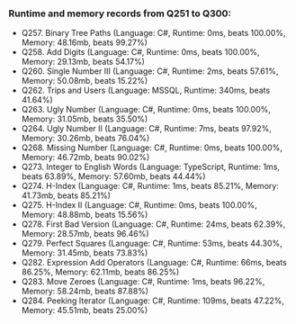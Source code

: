 ### Runtime and memory records from Q251 to Q300:
- Q257. Binary Tree Paths (Language: C#, Runtime: 0ms, beats 100.00%, Memory: 48.16mb, beats 99.27%)
- Q258. Add Digits (Language: C#, Runtime: 0ms, beats 100.00%, Memory: 29.13mb, beats 54.17%)
- Q260. Single Number III (Language: C#, Runtime: 2ms, beats 57.61%, Memory: 50.08mb, beats 15.22%)
- Q262. Trips and Users (Language: MSSQL, Runtime: 340ms, beats 41.64%)
- Q263. Ugly Number (Language: C#, Runtime: 0ms, beats 100.00%, Memory: 31.05mb, beats 35.50%)
- Q264. Ugly Number II (Language: C#, Runtime: 7ms, beats 97.92%, Memory: 30.26mb, beats 76.04%)
- Q268. Missing Number (Language: C#, Runtime: 0ms, beats 100.00%, Memory: 46.72mb, beats 90.02%)
- Q273. Integer to English Words (Language: TypeScript, Runtime: 1ms, beats 63.89%, Memory: 57.60mb, beats 44.44%)
- Q274. H-Index (Language: C#, Runtime: 1ms, beats 85.21%, Memory: 41.73mb, beats 85.21%)
- Q275. H-Index II (Language: C#, Runtime: 0ms, beats 100.00%, Memory: 48.88mb, beats 15.56%)
- Q278. First Bad Version (Language: C#, Runtime: 24ms, beats 62.39%, Memory: 28.57mb, beats 96.46%)
- Q279. Perfect Squares (Language: C#, Runtime: 53ms, beats 44.30%, Memory: 31.45mb, beats 73.83%)
- Q282. Expression Add Operators (Language: C#, Runtime: 66ms, beats 86.25%, Memory: 62.11mb, beats 86.25%)
- Q283. Move Zeroes (Language: C#, Runtime: 1ms, beats 96.22%, Memory: 58.24mb, beats 87.88%)
- Q284. Peeking Iterator (Language: C#, Runtime: 109ms, beats 47.22%, Memory: 45.51mb, beats 25.00%)